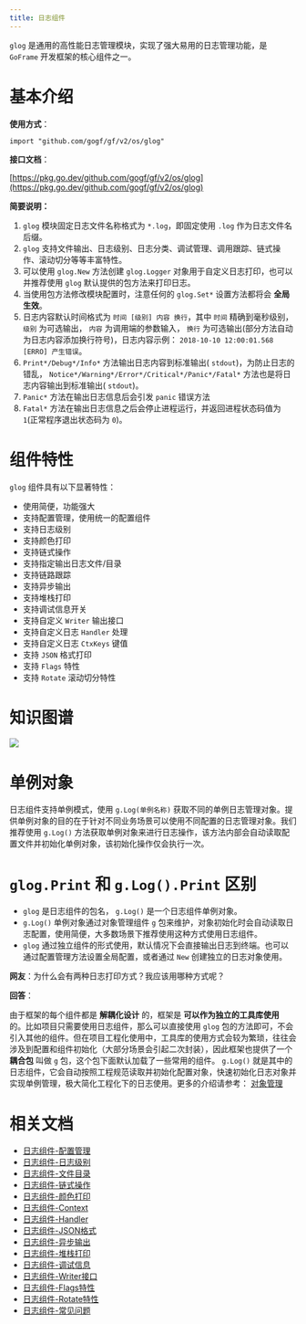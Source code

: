 ```yaml
---
title: 日志组件
---
```


`glog` 是通用的高性能日志管理模块，实现了强大易用的日志管理功能，是 `GoFrame` 开发框架的核心组件之一。

# 基本介绍

**使用方式**：

```
import "github.com/gogf/gf/v2/os/glog"
```

**接口文档**：

[https://pkg.go.dev/github.com/gogf/gf/v2/os/glog](https://pkg.go.dev/github.com/gogf/gf/v2/os/glog)

**简要说明：**

1. `glog` 模块固定日志文件名称格式为 `*.log`，即固定使用 `.log` 作为日志文件名后缀。
2. `glog` 支持文件输出、日志级别、日志分类、调试管理、调用跟踪、链式操作、滚动切分等等丰富特性。
3. 可以使用 `glog.New` 方法创建 `glog.Logger` 对象用于自定义日志打印，也可以并推荐使用 `glog` 默认提供的包方法来打印日志。
4. 当使用包方法修改模块配置时，注意任何的 `glog.Set*` 设置方法都将会 **全局生效**。
5. 日志内容默认时间格式为 `时间 [级别] 内容 换行`，其中 `时间` 精确到毫秒级别， `级别` 为可选输出， `内容` 为调用端的参数输入， `换行` 为可选输出(部分方法自动为日志内容添加换行符号)，日志内容示例： `2018-10-10 12:00:01.568 [ERRO] 产生错误`。
6. `Print*/Debug*/Info*` 方法输出日志内容到标准输出( `stdout`)，为防止日志的错乱， `Notice*/Warning*/Error*/Critical*/Panic*/Fatal*` 方法也是将日志内容输出到标准输出( `stdout`)。
7. `Panic*` 方法在输出日志信息后会引发 `panic` 错误方法
8. `Fatal*` 方法在输出日志信息之后会停止进程运行，并返回进程状态码值为 `1`(正常程序退出状态码为 `0`)。

# 组件特性

`glog` 组件具有以下显著特性：

- 使用简便，功能强大
- 支持配置管理，使用统一的配置组件
- 支持日志级别
- 支持颜色打印
- 支持链式操作
- 支持指定输出日志文件/目录
- 支持链路跟踪
- 支持异步输出
- 支持堆栈打印
- 支持调试信息开关
- 支持自定义 `Writer` 输出接口
- 支持自定义日志 `Handler` 处理
- 支持自定义日志 `CtxKeys` 键值
- 支持 `JSON` 格式打印
- 支持 `Flags` 特性
- 支持 `Rotate` 滚动切分特性

# 知识图谱

![](/download/attachments/1114673/GoFrame%20Logging%20Features.png?version=1&modificationDate=1623331625106&api=v2)

# 单例对象

日志组件支持单例模式，使用 `g.Log(单例名称)` 获取不同的单例日志管理对象。提供单例对象的目的在于针对不同业务场景可以使用不同配置的日志管理对象。我们推荐使用 `g.Log()` 方法获取单例对象来进行日志操作，该方法内部会自动读取配置文件并初始化单例对象，该初始化操作仅会执行一次。

# `glog.Print` 和 `g.Log().Print` 区别

- `glog` 是日志组件的包名， `g.Log()` 是一个日志组件单例对象。
- `g.Log()` 单例对象通过对象管理组件 `g` 包来维护，对象初始化时会自动读取日志配置，使用简便，大多数场景下推荐使用这种方式使用日志组件。
- `glog` 通过独立组件的形式使用，默认情况下会直接输出日志到终端。也可以通过配置管理方法设置全局配置，或者通过 `New` 创建独立的日志对象使用。

**网友**：为什么会有两种日志打印方式？我应该用哪种方式呢？

**回答**：

由于框架的每个组件都是 **解耦化设计** 的，框架是 **可以作为独立的工具库使用** 的。比如项目只需要使用日志组件，那么可以直接使用 `glog` 包的方法即可，不会引入其他的组件。但在项目工程化使用中，工具库的使用方式会较为繁琐，往往会涉及到配置和组件初始化（大部分场景会引起二次封装），因此框架也提供了一个 **耦合包** 叫做 `g` 包，这个包下面默认加载了一些常用的组件。 `g.Log()` 就是其中的日志组件，它会自动按照工程规范读取并初始化配置对象，快速初始化日志对象并实现单例管理，极大简化工程化下的日志使用。更多的介绍请参考： [对象管理](/docs/核心组件/对象管理)

# 相关文档

- [日志组件-配置管理](/docs/核心组件/日志组件/日志组件-配置管理)
- [日志组件-日志级别](/docs/核心组件/日志组件/日志组件-日志级别)
- [日志组件-文件目录](/docs/核心组件/日志组件/日志组件-文件目录)
- [日志组件-链式操作](/docs/核心组件/日志组件/日志组件-链式操作)
- [日志组件-颜色打印](/docs/核心组件/日志组件/日志组件-颜色打印)
- [日志组件-Context](/docs/核心组件/日志组件/日志组件-Context)
- [日志组件-Handler](/docs/核心组件/日志组件/日志组件-Handler)
- [日志组件-JSON格式](/docs/核心组件/日志组件/日志组件-JSON格式)
- [日志组件-异步输出](/docs/核心组件/日志组件/日志组件-异步输出)
- [日志组件-堆栈打印](/docs/核心组件/日志组件/日志组件-堆栈打印)
- [日志组件-调试信息](/docs/核心组件/日志组件/日志组件-调试信息)
- [日志组件-Writer接口](/docs/核心组件/日志组件/日志组件-Writer接口)
- [日志组件-Flags特性](/docs/核心组件/日志组件/日志组件-Flags特性)
- [日志组件-Rotate特性](/docs/核心组件/日志组件/日志组件-Rotate特性)
- [日志组件-常见问题](/docs/核心组件/日志组件/日志组件-常见问题)